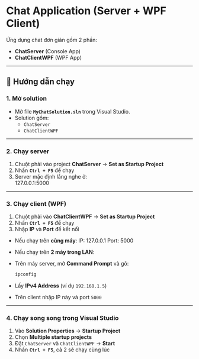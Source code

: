# Chat Application (Server + WPF Client)

Ứng dụng chat đơn giản gồm 2 phần:
- **ChatServer** (Console App)
- **ChatClientWPF** (WPF App)

---

## 🚀 Hướng dẫn chạy

### 1. Mở solution
- Mở file **`MyChatSolution.sln`** trong Visual Studio.  
- Solution gồm:
  - `ChatServer`
  - `ChatClientWPF`

---

### 2. Chạy server
1. Chuột phải vào project **ChatServer** → **Set as Startup Project**  
2. Nhấn **`Ctrl + F5`** để chạy  
3. Server mặc định lắng nghe ở:  
127.0.0.1:5000

---

### 3. Chạy client (WPF)
1. Chuột phải vào **ChatClientWPF** → **Set as Startup Project**  
2. Nhấn **`Ctrl + F5`** để chạy  
3. Nhập **IP** và **Port** để kết nối  

- Nếu chạy trên **cùng máy**:
IP: 127.0.0.1
Port: 5000

- Nếu chạy trên **2 máy trong LAN**:
- Trên máy server, mở **Command Prompt** và gõ:
  ```bash
  ipconfig
  ```
- Lấy **IPv4 Address** (ví dụ `192.168.1.5`)  
- Trên client nhập IP này và port `5000`

---

### 4. Chạy song song trong Visual Studio
1. Vào **Solution Properties** → **Startup Project**  
2. Chọn **Multiple startup projects**  
3. Đặt `ChatServer` và `ChatClientWPF` → **Start**  
4. Nhấn **`Ctrl + F5`**, cả 2 sẽ chạy cùng lúc  

